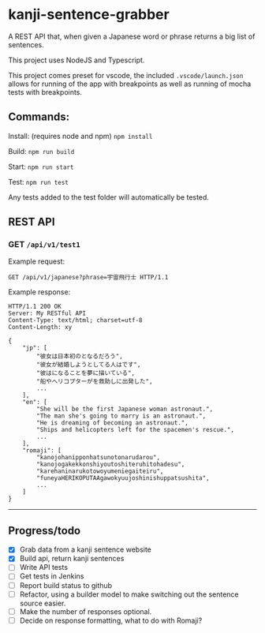 # kanji-sentence-grabber

A REST API that, when given a Japanese word or phrase returns a big list of sentences. 

This project uses NodeJS and Typescript.

This project comes preset for vscode, the included ```.vscode/launch.json``` allows for running of the app with breakpoints as well as running of mocha tests with breakpoints. 

## Commands:

Install: (requires node and npm)
``` npm install ```

Build: 
``` npm run build ```

Start:
``` npm run start ```

Test:
``` npm run test ```

Any tests added to the test folder will automatically be tested. 


## REST API 

### GET ```/api/v1/test1```
Example request:
```
GET /api/v1/japanese?phrase=宇宙飛行士 HTTP/1.1
```

Example response:
```
HTTP/1.1 200 OK
Server: My RESTful API
Content-Type: text/html; charset=utf-8
Content-Length: xy

{
    "jp": [
        "彼女は日本初のとなるだろう",
        "彼女が結婚しようとしてる人はです",
        "彼はになることを夢に描いている",
        "船やヘリコプターがを救助しに出発した",
        ...
    ],
    "en": [
        "She will be the first Japanese woman astronaut.",
        "The man she's going to marry is an astronaut.",
        "He is dreaming of becoming an astronaut.",
        "Ships and helicopters left for the spacemen's rescue.",
        ...
    ],
    "romaji": [
        "kanojohanipponhatsunotonarudarou",
        "kanojogakekkonshiyoutoshiteruhitohadesu",
        "karehaninarukotowoyumeniegaiteiru",
        "funeyaHERIKOPUTAAgawokyuujoshinishuppatsushita",
        ...
    ]
}
```
---

## Progress/todo
- [x] Grab data from a kanji sentence website
- [x] Build api, return kanji sentences
- [ ] Write API tests
- [ ] Get tests in Jenkins 
- [ ] Report build status to github
- [ ] Refactor, using a builder model to make switching out the sentence source easier. 
- [ ] Make the number of responses optional.
- [ ] Decide on response formatting, what to do with Romaji?
